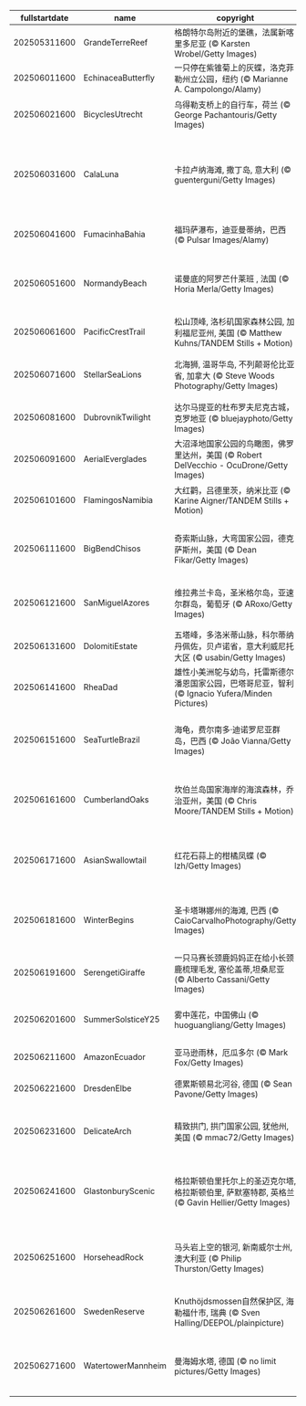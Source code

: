 |fullstartdate|name|copyright|title|image|
|--|--|--|--|--|
202505311600|GrandeTerreReef|格朗特尔岛附近的堡礁，法属新喀里多尼亚 (© Karsten Wrobel/Getty Images)|海底世界|![](/zh-CN/2025/06/202505311600GrandeTerreReef.jpg)|
202506011600|EchinaceaButterfly|一只停在紫锥菊上的灰蝶，洛克菲勒州立公园，纽约 (© Marianne A. Campolongo/Alamy)|花的力量|![](/zh-CN/2025/06/202506011600EchinaceaButterfly.jpg)|
202506021600|BicyclesUtrecht|乌得勒支桥上的自行车，荷兰 (© George Pachantouris/Getty Images)|为快乐而刹车|![](/zh-CN/2025/06/202506021600BicyclesUtrecht.jpg)|
202506031600|CalaLuna|卡拉卢纳海滩, 撒丁岛, 意大利 (© guenterguni/Getty Images)|卡拉卢纳海滩, 撒丁岛, 意大利|![](/zh-CN/2025/06/202506031600CalaLuna.jpg)|
202506041600|FumacinhaBahia|福玛萨瀑布，迪亚曼蒂纳，巴西 (© Pulsar Images/Alamy)|隐藏的美景|![](/zh-CN/2025/06/202506041600FumacinhaBahia.jpg)|
202506051600|NormandyBeach|诺曼底的阿罗芒什莱班 , 法国 (© Horia Merla/Getty Images)|诺曼底登陆日的转折点|![](/zh-CN/2025/06/202506051600NormandyBeach.jpg)|
202506061600|PacificCrestTrail|松山顶峰, 洛杉矶国家森林公园, 加利福尼亚州, 美国 (© Matthew Kuhns/TANDEM Stills + Motion)|走上高远之路|![](/zh-CN/2025/06/202506061600PacificCrestTrail.jpg)|
202506071600|StellarSeaLions|北海狮, 温哥华岛, 不列颠哥伦比亚省, 加拿大 (© Steve Woods Photography/Getty Images)|来自彼岸的问候|![](/zh-CN/2025/06/202506071600StellarSeaLions.jpg)|
202506081600|DubrovnikTwilight|达尔马提亚的杜布罗夫尼克古城，克罗地亚 (© bluejayphoto/Getty Images)|探索君临城|![](/zh-CN/2025/06/202506081600DubrovnikTwilight.jpg)|
202506091600|AerialEverglades|大沼泽地国家公园的鸟瞰图，佛罗里达州，美国 (© Robert DelVecchio - OcuDrone/Getty Images)|草之河流|![](/zh-CN/2025/06/202506091600AerialEverglades.jpg)|
202506101600|FlamingosNamibia|大红鹳，吕德里茨，纳米比亚 (© Karine Aigner/TANDEM Stills + Motion)|潮汐间的芭蕾|![](/zh-CN/2025/06/202506101600FlamingosNamibia.jpg)|
202506111600|BigBendChisos|奇索斯山脉，大弯国家公园，德克萨斯州，美国 (© Dean Fikar/Getty Images)|星空、岩石与孤寂|![](/zh-CN/2025/06/202506111600BigBendChisos.jpg)|
202506121600|SanMiguelAzores|维拉弗兰卡岛，圣米格尔岛，亚速尔群岛，葡萄牙 (© ARoxo/Getty Images)|海洋的隐秘心跳|![](/zh-CN/2025/06/202506121600SanMiguelAzores.jpg)|
202506131600|DolomitiEstate|五塔峰，多洛米蒂山脉，科尔蒂纳丹佩佐，贝卢诺省，意大利威尼托大区 (© usabin/Getty Images)|静谧之声|![](/zh-CN/2025/06/202506131600DolomitiEstate.jpg)|
202506141600|RheaDad|雄性小美洲鸵与幼鸟，托雷斯德尔潘恩国家公园，巴塔哥尼亚，智利 (© Ignacio Yufera/Minden Pictures)|羽翼下的父爱|![](/zh-CN/2025/06/202506141600RheaDad.jpg)|
202506151600|SeaTurtleBrazil|海龟，费尔南多·迪诺罗尼亚群岛，巴西 (© João Vianna/Getty Images)|远古泳者的现代困境|![](/zh-CN/2025/06/202506151600SeaTurtleBrazil.jpg)|
202506161600|CumberlandOaks|坎伯兰岛国家海岸的海滨森林，乔治亚州，美国 (© Chris Moore/TANDEM Stills + Motion)|海岸静谧，野性依旧|![](/zh-CN/2025/06/202506161600CumberlandOaks.jpg)|
202506171600|AsianSwallowtail|红花石蒜上的柑橘凤蝶 (© lzh/Getty Images)|让授粉游戏开始吧！|![](/zh-CN/2025/06/202506171600AsianSwallowtail.jpg)|
202506181600|WinterBegins|圣卡塔琳娜州的海滩, 巴西 (© CaioCarvalhoPhotography/Getty Images)|潮汐与时间交汇之地|![](/zh-CN/2025/06/202506181600WinterBegins.jpg)|
202506191600|SerengetiGiraffe|一只马赛长颈鹿妈妈正在给小长颈鹿梳理毛发, 塞伦盖蒂,坦桑尼亚 (© Alberto Cassani/Getty Images)|寻找斑点|![](/zh-CN/2025/06/202506191600SerengetiGiraffe.jpg)|
202506201600|SummerSolsticeY25|雾中莲花，中国佛山 (© huoguangliang/Getty Images)|此花端合在瑶池|![](/zh-CN/2025/06/202506201600SummerSolsticeY25.jpg)|
202506211600|AmazonEcuador|亚马逊雨林，厄瓜多尔 (© Mark Fox/Getty Images)|一路丛林|![](/zh-CN/2025/06/202506211600AmazonEcuador.jpg)|
202506221600|DresdenElbe|德累斯顿易北河谷, 德国 (© Sean Pavone/Getty Images)|从废墟中重生|![](/zh-CN/2025/06/202506221600DresdenElbe.jpg)|
202506231600|DelicateArch|精致拱门, 拱门国家公园, 犹他州, 美国 (© mmac72/Getty Images)|大自然的耐心之作|![](/zh-CN/2025/06/202506231600DelicateArch.jpg)|
202506241600|GlastonburyScenic|格拉斯顿伯里托尔上的圣迈克尔塔, 格拉斯顿伯里, 萨默塞特郡, 英格兰 (© Gavin Hellier/Getty Images)|这里举办的是哪个音乐节？|![](/zh-CN/2025/06/202506241600GlastonburyScenic.jpg)|
202506251600|HorseheadRock|马头岩上空的银河, 新南威尔士州, 澳大利亚 (© Philip Thurston/Getty Images)|海岸线附近的“马戏”|![](/zh-CN/2025/06/202506251600HorseheadRock.jpg)|
202506261600|SwedenReserve|Knuthöjdsmossen自然保护区, 海勒福什市, 瑞典 (© Sven Halling/DEEPOL/plainpicture)|古冰川遗迹之地|![](/zh-CN/2025/06/202506261600SwedenReserve.jpg)|
202506271600|WatertowerMannheim|曼海姆水塔, 德国 (© no limit pictures/Getty Images)|从实用建筑到地标象征|![](/zh-CN/2025/06/202506271600WatertowerMannheim.jpg)|
